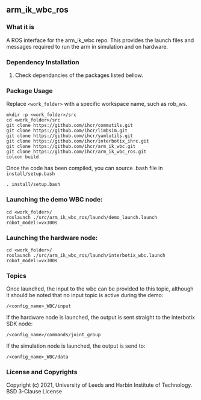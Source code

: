 arm_ik_wbc_ros
------

### What it is
A ROS interface for the arm_ik_wbc repo. This provides the launch files and messages required to run the arm in simulation and on hardware.

### Dependency Installation

1. Check dependancies of the packages listed bellow.

### Package Usage
Replace `<work_folder>` with a specific workspace name, such as rob_ws.
```
mkdir -p <work_folder>/src
cd <work_folder>/src
git clone https://github.com/ihcr/commutils.git
git clone https://github.com/ihcr/limbsim.git
git clone https://github.com/ihcr/yamlutils.git
git clone https://github.com/ihcr/interbotix_ihrc.git
git clone https://github.com/ihcr/arm_ik_wbc.git
git clone https://github.com/ihcr/arm_ik_wbc_ros.git
colcon build
```
Once the code has been compiled, you can source .bash file in `install/setup.bash`
```
. install/setup.bash
```

### Launching the demo WBC node:
```
cd <work_folder>/
roslaunch ./src/arm_ik_wbc_ros/launch/demo_launch.launch robot_model:=vx300s
```

### Launching the hardware node:
```
cd <work_folder>/
roslaunch ./src/arm_ik_wbc_ros/launch/interbotix_wbc.launch robot_model:=vx300s
```

### Topics
Once launched, the input to the wbc can be provided to this topic, although it should be noted that no input topic is active during the demo:
```
/<config_name>_WBC/input
```
If the hardware node is launched, the output is sent straight to the interbotix SDK node:
```
/<config_name>/commands/joint_group
```
If the simulation node is launched, the output is send to:
```
/<config_name>_WBC/data
```

### License and Copyrights

Copyright (c) 2021, University of Leeds and Harbin Institute of Technology.
BSD 3-Clause License
